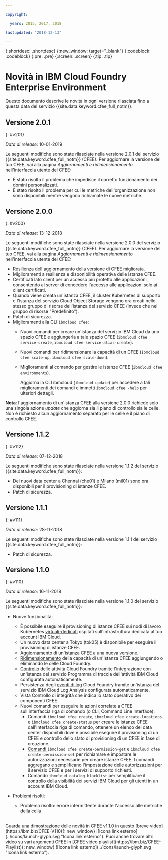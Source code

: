 ```yaml
---

copyright:

  years: 2015, 2017, 2018

lastupdated: "2018-12-13"

---
```


{:shortdesc: .shortdesc}
{:new_window: target="_blank"}
{:codeblock: .codeblock}
{:pre: .pre}
{:screen: .screen}
{:tip: .tip}

# Novità in IBM Cloud Foundry Enterprise Environment

Questo documento descrive le novità in ogni versione rilasciata fino a questa data del servizio {{site.data.keyword.cfee_full_notm}}.


## Versione 2.0.1
{: #v201}

_Data di release:_ 10-01-2019

Le seguenti modifiche sono state rilasciate nella versione 2.0.1 del servizio {{site.data.keyword.cfee_full_notm}} (CFEE). Per aggiornare la versione del tuo CFEE, vai alla pagina _Aggiornamenti e ridimensionamento_ nell'interfaccia utente del CFEE:

* È stato risolto il problema che impedisce il corretto funzionamento dei domini personalizzati.
* È stato risolto il problema per cui le metriche dell'organizzazione non sono disponibili mentre vengono richiamate le nuove metriche.


## Versione 2.0.0
{: #v200}

_Data di release:_ 13-12-2018

Le seguenti modifiche sono state rilasciate nella versione 2.0.0 del servizio {{site.data.keyword.cfee_full_notm}} (CFEE). Per aggiornare la versione del tuo CFEE, vai alla pagina _Aggiornamenti e ridimensionamento_ nell'interfaccia utente del CFEE:

* Resilienza dell'aggiornamento della versione di CFEE migliorata.
* Miglioramenti a resilienza e disponibilità operativa delle istanze CFEE.
* Certificati lato client per un accesso più protetto alle applicazioni, consentendo al server di concedere l'accesso alle applicazioni solo ai client certificati.
* Quando viene creata un'istanza CFEE, il cluster Kubernetes di supporto e l'istanza del servizio Cloud Object Storage vengono ora creati nello stesso gruppo di risorse dell'istanza del servizio CFEE (invece che nel gruppo di risorse "Predefinito").
* Patch di sicurezza.
* Miglioramenti alla CLI `ibmcloud cfee`:
    * Nuovi comandi per creare un'istanza del servizio IBM Cloud da uno spazio CFEE e aggiungerla a tale spazio CFEE (`ibmcloud cfee service-create`, `ibmcloud cfee service-alias-create`).
    * Nuovi comandi per ridimensionare la capacità di un CFEE (`ibmcloud cfee scale-up`, `ibmcloud cfee scale-down`).
    * Miglioramenti al comando per gestire le istanze CFEE (`ibmcloud cfee environments`).
    
      Aggiorna la CLI ibmcloud (`ibmcloud update`) per accedere a tali miglioramenti dei comandi e immetti `ibmcloud cfee -help` per ulteriori dettagli.
      
**Nota**: l'aggiornamento di un'istanza CFEE alla versione 2.0.0 richiede solo una singola azione _update_ che aggiorna sia il piano di controllo sia le celle. Non è richiesto alcun aggiornamento separato per le celle e il piano di controllo CFEE.


## Versione 1.1.2
{: #v112}

_Data di release:_ 07-12-2018

Le seguenti modifiche sono state rilasciate nella versione 1.1.2 del servizio {{site.data.keyword.cfee_full_notm}}:
* Dei nuovi data center a Chennai (che01) e Milano (mil01) sono ora disponibili per il provisioning di istanze CFEE.
* Patch di sicurezza.

## Versione 1.1.1
{: #v111}

_Data di release:_ 28-11-2018

Le seguenti modifiche sono state rilasciate nella versione 1.1.1 del servizio {{site.data.keyword.cfee_full_notm}}:
* Patch di sicurezza.
   
## Versione 1.1.0
{: #v110}

_Data di release:_ 16-11-2018

Le seguenti modifiche sono state rilasciate nella versione 1.1.0 del servizio {{site.data.keyword.cfee_full_notm}}:

* Nuove funzionalità:
   * È possibile eseguire il provisioning di istanze CFEE sui nodi di lavoro Kubernetes [virtuali-dedicati](https://console.bluemix.net/docs/containers/cs_clusters.html#clusters#clusters_ui_standard) ospitati sull'infrastruttura dedicata al tuo account IBM Cloud.
   * Un nuovo data center a Tokyo (tok05) è disponibile per eseguire il provisioning di istanze CFEE.
   * [Aggiornamento](https://console.bluemix.net/docs/cloud-foundry/updating-scaling.html#update-scale#update) di un'istanza CFEE a una nuova versione.
   * [Ridimensionamento](https://console.bluemix.net/docs/cloud-foundry/updating-scaling.html#update-scale#scale) della capacità di un'istanza CFEE aggiungendo o eliminando le celle Cloud Foundry.
   * [Controllo](https://console.bluemix.net/docs/cloud-foundry/auditing-logging.html#auditing-logging#auditing) delle attività Cloud Foundry tramite l'integrazione con un'istanza del servizio Programma di traccia dell'attività IBM Cloud configurata automaticamente.
   * Persistenza degli [eventi di log](https://console.bluemix.net/docs/cloud-foundry/auditing-logging.html#auditing-logging#logging) Cloud Foundry tramite un'istanza del servizio IBM Cloud Log Analysis configurata automaticamente.
   * Vista Controllo di integrità che indica lo stato operativo dei componenti CFEE.
   * Nuovi comandi per eseguire le azioni correlate a CFEE sull'interfaccia riga di comando (o CLI, Command Line Interface):
     * Comandi `ibmcloud cfee create`, `ibmcloud cfee create-locations` e `ibmcloud cfee create-status` per creare le istanze CFEE dall'interfaccia riga di comando, ottenere un elenco dei data center disponibili dove è possibile eseguire il provisioning di un CFEE e controllo dello stato di provisioning di un CFEE in fase di creazione.
     * [Comandi ](https://console.bluemix.net/docs/cloud-foundry/permissions.html#permissions#permcli-creating) `ibmcloud cfee create-permission-get` e `ibmcloud cfee create-permission-set` per richiamare e impostare le autorizzazioni necessarie per creare istanze CFEE. I comandi aggregano e semplificano l'impostazione delle autorizzazioni per il servizio CFEE e per i servizi di supporto richiesti.
     * Comando `ibmcloud catalog blacklist` per semplificare il [controllo della visibilità](https://console.bluemix.net/docs/cloud-foundry/add-serv-inst.html#workingwith-services#service_visibility) dei servizi IBM Cloud per gli utenti in un account IBM Cloud.

* Problemi risolti:
   *  Problema risolto: errore intermittente durante l'accesso alle metriche della cella
<br/>   
Guarda una dimostrazione delle novità in CFEE v1.1.0 in questo [breve video](https://ibm.biz/CFEE-V110){: new_window} ![Icona link esterno](../icons/launch-glyph.svg "Icona link esterno").  Puoi anche trovare altri video su vari argomenti CFEE in [CFEE video playlist](https://ibm.biz/CFEE-Playlist){: new_window} ![Icona link esterno](../icons/launch-glyph.svg "Icona link esterno").
